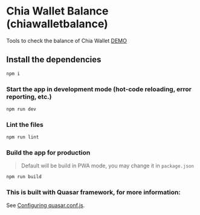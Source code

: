 # Chia Wallet Balance (chiawalletbalance)

Tools to check the balance of Chia Wallet [DEMO](https://chiawalletbalance.web.app)

## Install the dependencies
```bash
npm i
```

### Start the app in development mode (hot-code reloading, error reporting, etc.)
```bash
npm run dev
```

### Lint the files
```bash
npm run lint
```

### Build the app for production
> Default will be build in PWA mode, you may change it in `package.json`
```bash
npm run build
```

### This is built with Quasar framework, for more information:
See [Configuring quasar.conf.js](https://v1.quasar.dev/quasar-cli/quasar-conf-js).
